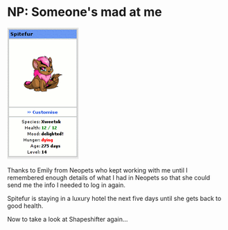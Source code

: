 # NP: Someone's mad at me

![dying.gif](../uploads/2008/02/dying.gif)

Thanks to Emily from Neopets who kept working with me until I remembered enough details of what I had in Neopets so that she could send me the info I needed to log in again.

Spitefur is staying in a luxury hotel the next five days until she gets back to good health.

Now to take a look at Shapeshifter again...


